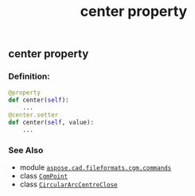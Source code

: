﻿---
title: center property
second_title: Aspose.CAD for Python via .NET API References
description: 
type: docs
weight: 60
url: /python-net/aspose.cad.fileformats.cgm.commands/circulararccentreclose/center/
is_root: false
---

## center property

### Definition:
```python
@property
def center(self):
    ...
@center.setter
def center(self, value):
    ...
```

### See Also
* module [`aspose.cad.fileformats.cgm.commands`](../../)
* class [`CgmPoint`](/cad/python-net/aspose.cad.fileformats.cgm.classes/cgmpoint)
* class [`CircularArcCentreClose`](/cad/python-net/aspose.cad.fileformats.cgm.commands/circulararccentreclose)
